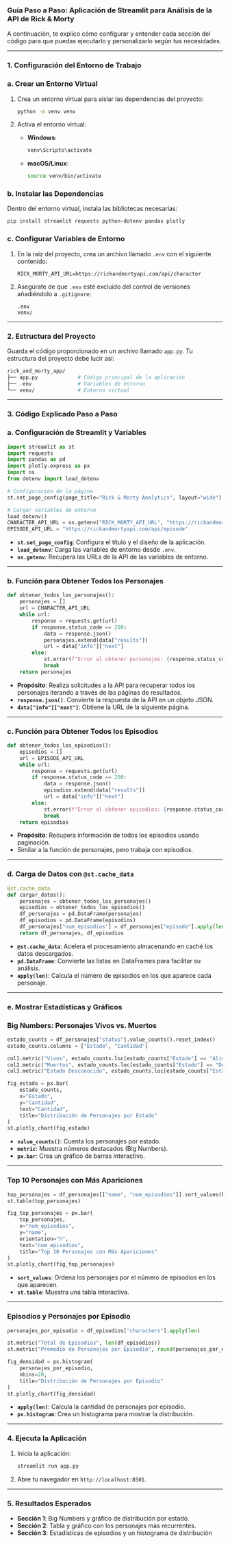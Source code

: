 ### **Guía Paso a Paso: Aplicación de Streamlit para Análisis de la API de Rick & Morty**

A continuación, te explico cómo configurar y entender cada sección del código para que puedas ejecutarlo y personalizarlo según tus necesidades.

---

### **1. Configuración del Entorno de Trabajo**

### **a. Crear un Entorno Virtual**

1. Crea un entorno virtual para aislar las dependencias del proyecto:
    
    ```bash
    python -m venv venv
    ```
    
2. Activa el entorno virtual:
    - **Windows**:
        
        ```bash
        venv\Scripts\activate
        ```
        
    - **macOS/Linux**:
        
        ```bash
        source venv/bin/activate
        ```
        

### **b. Instalar las Dependencias**

Dentro del entorno virtual, instala las bibliotecas necesarias:

```bash
pip install streamlit requests python-dotenv pandas plotly
```

### **c. Configurar Variables de Entorno**

1. En la raíz del proyecto, crea un archivo llamado `.env` con el siguiente contenido:
    
    ```
    RICK_MORTY_API_URL=https://rickandmortyapi.com/api/character
    ```
    
2. Asegúrate de que `.env` esté excluido del control de versiones añadiéndolo a `.gitignore`:
    
    ```
    .env
    venv/
    ```
    

---

### **2. Estructura del Proyecto**

Guarda el código proporcionado en un archivo llamado `app.py`. Tu estructura del proyecto debe lucir así:

```bash
rick_and_morty_app/
├── app.py             # Código principal de la aplicación
├── .env               # Variables de entorno
└── venv/              # Entorno virtual
```

---

### **3. Código Explicado Paso a Paso**

### **a. Configuración de Streamlit y Variables**

```python
import streamlit as st
import requests
import pandas as pd
import plotly.express as px
import os
from dotenv import load_dotenv

# Configuración de la página
st.set_page_config(page_title="Rick & Morty Analytics", layout="wide")

# Cargar variables de entorno
load_dotenv()
CHARACTER_API_URL = os.getenv("RICK_MORTY_API_URL", "https://rickandmortyapi.com/api/character")
EPISODE_API_URL = "https://rickandmortyapi.com/api/episode"
```

- **`st.set_page_config`**: Configura el título y el diseño de la aplicación.
- **`load_dotenv`**: Carga las variables de entorno desde `.env`.
- **`os.getenv`**: Recupera las URLs de la API de las variables de entorno.

---

### **b. Función para Obtener Todos los Personajes**

```python
def obtener_todos_los_personajes():
    personajes = []
    url = CHARACTER_API_URL
    while url:
        response = requests.get(url)
        if response.status_code == 200:
            data = response.json()
            personajes.extend(data["results"])
            url = data["info"]["next"]
        else:
            st.error(f"Error al obtener personajes: {response.status_code}")
            break
    return personajes
```

- **Propósito**: Realiza solicitudes a la API para recuperar todos los personajes iterando a través de las páginas de resultados.
- **`response.json()`**: Convierte la respuesta de la API en un objeto JSON.
- **`data["info"]["next"]`**: Obtiene la URL de la siguiente página.

---

### **c. Función para Obtener Todos los Episodios**

```python
def obtener_todos_los_episodios():
    episodios = []
    url = EPISODE_API_URL
    while url:
        response = requests.get(url)
        if response.status_code == 200:
            data = response.json()
            episodios.extend(data["results"])
            url = data["info"]["next"]
        else:
            st.error(f"Error al obtener episodios: {response.status_code}")
            break
    return episodios
```

- **Propósito**: Recupera información de todos los episodios usando paginación.
- Similar a la función de personajes, pero trabaja con episodios.

---

### **d. Carga de Datos con `@st.cache_data`**

```python
@st.cache_data
def cargar_datos():
    personajes = obtener_todos_los_personajes()
    episodios = obtener_todos_los_episodios()
    df_personajes = pd.DataFrame(personajes)
    df_episodios = pd.DataFrame(episodios)
    df_personajes["num_episodios"] = df_personajes["episode"].apply(len)
    return df_personajes, df_episodios
```

- **`@st.cache_data`**: Acelera el procesamiento almacenando en caché los datos descargados.
- **`pd.DataFrame`**: Convierte las listas en DataFrames para facilitar su análisis.
- **`apply(len)`**: Calcula el número de episodios en los que aparece cada personaje.

---

### **e. Mostrar Estadísticas y Gráficos**

### **Big Numbers: Personajes Vivos vs. Muertos**

```python
estado_counts = df_personajes["status"].value_counts().reset_index()
estado_counts.columns = ["Estado", "Cantidad"]

col1.metric("Vivos", estado_counts.loc[estado_counts["Estado"] == "Alive", "Cantidad"].sum())
col2.metric("Muertos", estado_counts.loc[estado_counts["Estado"] == "Dead", "Cantidad"].sum())
col3.metric("Estado Desconocido", estado_counts.loc[estado_counts["Estado"] == "unknown", "Cantidad"].sum())

fig_estado = px.bar(
    estado_counts,
    x="Estado",
    y="Cantidad",
    text="Cantidad",
    title="Distribución de Personajes por Estado"
)
st.plotly_chart(fig_estado)
```

- **`value_counts()`**: Cuenta los personajes por estado.
- **`metric`**: Muestra números destacados (Big Numbers).
- **`px.bar`**: Crea un gráfico de barras interactivo.

---

### **Top 10 Personajes con Más Apariciones**

```python
top_personajes = df_personajes[["name", "num_episodios"]].sort_values(by="num_episodios", ascending=False).head(10)
st.table(top_personajes)

fig_top_personajes = px.bar(
    top_personajes,
    x="num_episodios",
    y="name",
    orientation="h",
    text="num_episodios",
    title="Top 10 Personajes con Más Apariciones"
)
st.plotly_chart(fig_top_personajes)
```

- **`sort_values`**: Ordena los personajes por el número de episodios en los que aparecen.
- **`st.table`**: Muestra una tabla interactiva.

---

### **Episodios y Personajes por Episodio**

```python
personajes_por_episodio = df_episodios["characters"].apply(len)

st.metric("Total de Episodios", len(df_episodios))
st.metric("Promedio de Personajes por Episodio", round(personajes_por_episodio.mean(), 2))

fig_densidad = px.histogram(
    personajes_por_episodio,
    nbins=20,
    title="Distribución de Personajes por Episodio"
)
st.plotly_chart(fig_densidad)
```

- **`apply(len)`**: Calcula la cantidad de personajes por episodio.
- **`px.histogram`**: Crea un histograma para mostrar la distribución.

---

### **4. Ejecuta la Aplicación**

1. Inicia la aplicación:
    
    ```bash
    streamlit run app.py
    ```
    
2. Abre tu navegador en `http://localhost:8501`.

---

### **5. Resultados Esperados**

- **Sección 1**: Big Numbers y gráfico de distribución por estado.
- **Sección 2**: Tabla y gráfico con los personajes más recurrentes.
- **Sección 3**: Estadísticas de episodios y un histograma de distribución